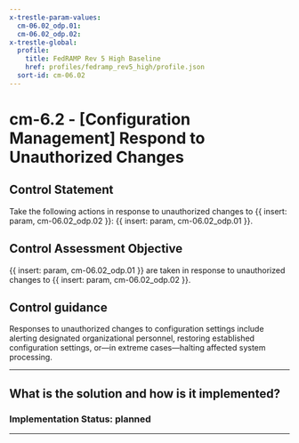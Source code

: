 ```yaml
---
x-trestle-param-values:
  cm-06.02_odp.01:
  cm-06.02_odp.02:
x-trestle-global:
  profile:
    title: FedRAMP Rev 5 High Baseline
    href: profiles/fedramp_rev5_high/profile.json
  sort-id: cm-06.02
---
```


# cm-6.2 - \[Configuration Management\] Respond to Unauthorized Changes

## Control Statement

Take the following actions in response to unauthorized changes to {{ insert: param, cm-06.02_odp.02 }}: {{ insert: param, cm-06.02_odp.01 }}.

## Control Assessment Objective

{{ insert: param, cm-06.02_odp.01 }} are taken in response to unauthorized changes to {{ insert: param, cm-06.02_odp.02 }}.

## Control guidance

Responses to unauthorized changes to configuration settings include alerting designated organizational personnel, restoring established configuration settings, or—in extreme cases—halting affected system processing.

______________________________________________________________________

## What is the solution and how is it implemented?

<!-- For implementation status enter one of: implemented, partial, planned, alternative, not-applicable -->

<!-- Note that the list of rules under ### Rules: is read-only and changes will not be captured after assembly to JSON -->

<!-- Add control implementation description here for control: cm-6.2 -->

### Implementation Status: planned

______________________________________________________________________
